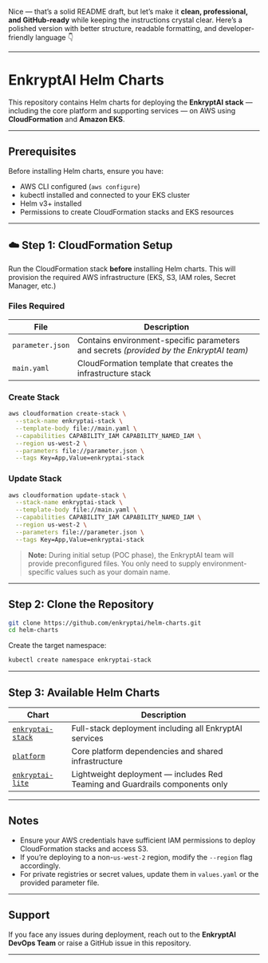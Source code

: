 Nice — that’s a solid README draft, but let’s make it **clean, professional, and GitHub-ready** while keeping the instructions crystal clear.
Here’s a polished version with better structure, readable formatting, and developer-friendly language 👇

---

#  EnkryptAI Helm Charts

This repository contains Helm charts for deploying the **EnkryptAI stack** — including the core platform and supporting services — on AWS using **CloudFormation** and **Amazon EKS**.

---

##  Prerequisites

Before installing Helm charts, ensure you have:

* AWS CLI configured (`aws configure`)
* kubectl installed and connected to your EKS cluster
* Helm v3+ installed
* Permissions to create CloudFormation stacks and EKS resources

---

## ☁️ Step 1: CloudFormation Setup

Run the CloudFormation stack **before** installing Helm charts.
This will provision the required AWS infrastructure (EKS, S3, IAM roles, Secret Manager, etc.)

### Files Required

| File             | Description                                                                             |
| ---------------- | --------------------------------------------------------------------------------------- |
| `parameter.json` | Contains environment-specific parameters and secrets *(provided by the EnkryptAI team)* |
| `main.yaml`      | CloudFormation template that creates the infrastructure stack                           |

###  Create Stack

```bash
aws cloudformation create-stack \
  --stack-name enkryptai-stack \
  --template-body file://main.yaml \
  --capabilities CAPABILITY_IAM CAPABILITY_NAMED_IAM \
  --region us-west-2 \
  --parameters file://parameter.json \
  --tags Key=App,Value=enkryptai-stack
```

###  Update Stack

```bash
aws cloudformation update-stack \
  --stack-name enkryptai-stack \
  --template-body file://main.yaml \
  --capabilities CAPABILITY_IAM CAPABILITY_NAMED_IAM \
  --region us-west-2 \
  --parameters file://parameter.json \
  --tags Key=App,Value=enkryptai-stack
```

> **Note:** During initial setup (POC phase), the EnkryptAI team will provide preconfigured files.
> You only need to supply environment-specific values such as your domain name.

---

##  Step 2: Clone the Repository

```bash
git clone https://github.com/enkryptai/helm-charts.git
cd helm-charts
```

Create the target namespace:

```bash
kubectl create namespace enkryptai-stack
```

---

##  Step 3: Available Helm Charts


| Chart                                                   | Description                                                                  |
| ------------------------------------------------------- | ---------------------------------------------------------------------------- |
| [`enkryptai-stack`](./charts/enkryptai-stack/README.md) | Full-stack deployment including all EnkryptAI services                       |
| [`platform`](./charts/platform/README.md)               | Core platform dependencies and shared infrastructure                         |
| [`enkryptai-lite`](./charts/enkryptai-lite/README.md)   | Lightweight deployment — includes Red Teaming and Guardrails components only |

---

## Notes

* Ensure your AWS credentials have sufficient IAM permissions to deploy CloudFormation stacks and access S3.
* If you’re deploying to a non-`us-west-2` region, modify the `--region` flag accordingly.
* For private registries or secret values, update them in `values.yaml` or the provided parameter file.

---

## Support

If you face any issues during deployment, reach out to the **EnkryptAI DevOps Team** or raise a GitHub issue in this repository.

---
